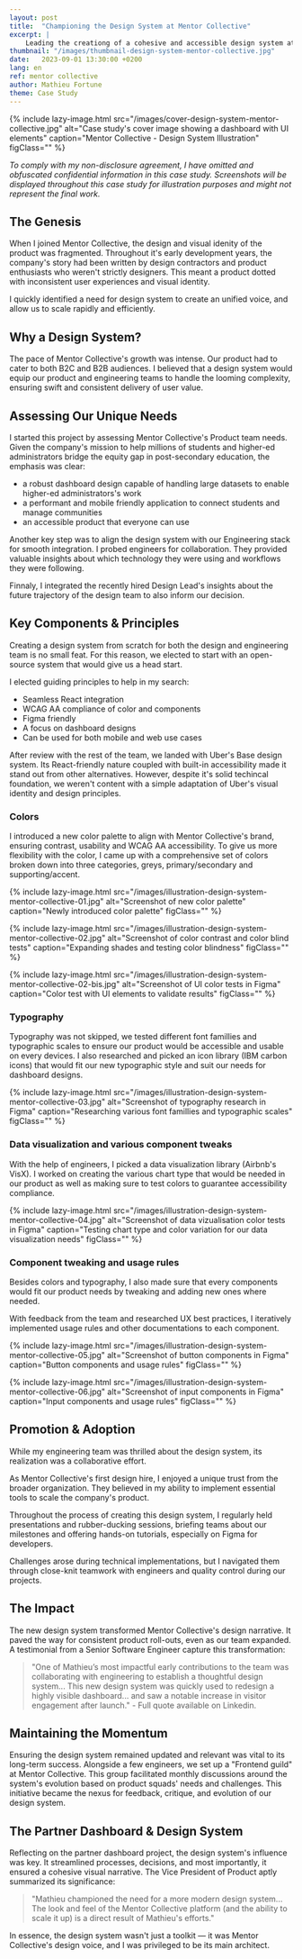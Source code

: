 ```yaml
---
layout: post
title:  "Championing the Design System at Mentor Collective"
excerpt: |
    Leading the creationg of a cohesive and accessible design system at Mentor Collective, streamlining B2C & B2B product deliveries with visual and functional consistency.
thumbnail: "/images/thumbnail-design-system-mentor-collective.jpg"
date:   2023-09-01 13:30:00 +0200
lang: en
ref: mentor collective
author: Mathieu Fortune
theme: Case Study
---
```


{% include lazy-image.html src="/images/cover-design-system-mentor-collective.jpg" alt="Case study's cover image showing a dashboard with UI elements" caption="Mentor Collective - Design System Illustration" figClass="" %}

*To comply with my non-disclosure agreement, I have omitted and obfuscated confidential information in this case study. Screenshots will be displayed throughout this case study for illustration purposes and might not represent the final work.*

## The Genesis

When I joined Mentor Collective, the design and visual idenity of the product was fragmented. Throughout it's early development years, the company's story had been written by design contractors and product enthusiasts who weren't strictly designers. This meant a product dotted with inconsistent user experiences and visual identity. 

I quickly identified a need for design system to create an unified voice, and allow us to scale rapidly and efficiently.

## Why a Design System?
The pace of Mentor Collective's growth was intense. Our product had to cater to both B2C and B2B audiences.
I believed that a design system would equip our product and engineering teams to handle the looming complexity, ensuring swift and consistent delivery of user value.

## Assessing Our Unique Needs
I started this project by assessing Mentor Collective's Product team needs. Given the company's mission to help millions of students and higher-ed administrators bridge the equity gap in post-secondary education, the emphasis was clear: 
- a robust dashboard design capable of handling large datasets to enable higher-ed administrators's work
- a performant and mobile friendly application to connect students and manage communities
- an accessible product that everyone can use 

Another key step was to align the design system with our Engineering stack for smooth integration.
I probed engineers for collaboration. They provided valuable insights about which technology they were using and workflows they were following.

Finnaly, I integrated the recently hired Design Lead's insights about the future trajectory of the design team to also inform our decision.

## Key Components & Principles
Creating a design system from scratch for both the design and engineering team is no small feat. For this reason, we elected to start with an open-source system that would give us a head start.

I elected guiding principles to help in my search:
- Seamless React integration
- WCAG AA compliance of color and components
- Figma friendly 
- A focus on dashboard designs
- Can be used for both mobile and web use cases

After review with the rest of the team, we landed with Uber's Base design system. Its React-friendly nature coupled with built-in accessibility made it stand out from other alternatives. 
However, despite it's solid techincal foundation, we weren't content with a simple adaptation of Uber's visual identity and design principles. 

### Colors
I introduced a new color palette to align with Mentor Collective's brand, ensuring contrast, usability and WCAG AA accessibility.
To give us more flexibility with the color, I came up with a comprehensive set of colors broken down into three categories, greys, primary/secondary and supporting/accent.

{% include lazy-image.html src="/images/illustration-design-system-mentor-collective-01.jpg" alt="Screenshot of new color palette" caption="Newly introduced color palette" figClass="" %}

{% include lazy-image.html src="/images/illustration-design-system-mentor-collective-02.jpg" alt="Screenshot of color contrast and color blind tests" caption="Expanding shades and testing color blindness" figClass="" %}

{% include lazy-image.html src="/images/illustration-design-system-mentor-collective-02-bis.jpg" alt="Screenshot of UI color tests in Figma" caption="Color test with UI elements to validate results" figClass="" %}


### Typography
Typography was not skipped, we tested different font famillies and typographic scales to ensure our product would be accessible and usable on every devices. I also researched and picked an icon library (IBM carbon icons) that would fit our new typographic style and suit our needs for dashboard designs.

{% include lazy-image.html src="/images/illustration-design-system-mentor-collective-03.jpg" alt="Screenshot of typography research in Figma" caption="Researching various font famillies and typographic scales" figClass="" %}

### Data visualization and various component tweaks
With the help of engineers, I picked a data visualization library (Airbnb's VisX). I worked on creating the various chart type that would be needed in our product as well as making sure to test colors to guarantee accessibility compliance.

{% include lazy-image.html src="/images/illustration-design-system-mentor-collective-04.jpg" alt="Screenshot of data vizualisation color tests in Figma" caption="Testing chart type and color variation for our data visualization needs" figClass="" %}

### Component tweaking and usage rules

Besides colors and typography, I also made sure that every components would fit our product needs by tweaking and adding new ones where needed.

With feedback from the team and researched UX best practices, I iteratively implemented usage rules and other documentations to each component.

{% include lazy-image.html src="/images/illustration-design-system-mentor-collective-05.jpg" alt="Screenshot of button components in Figma" caption="Button components and usage rules" figClass="" %}

{% include lazy-image.html src="/images/illustration-design-system-mentor-collective-06.jpg" alt="Screenshot of input components in Figma" caption="Input components and usage rules" figClass="" %}

## Promotion & Adoption
While my engineering team was thrilled about the design system, its realization was a collaborative effort. 

As Mentor Collective's first design hire, I enjoyed a unique trust from the broader organization. They believed in my ability to implement essential tools to scale the company's product. 

Throughout the process of creating this design system, I regularly held presentations and rubber-ducking sessions, briefing teams about our milestones and offering hands-on tutorials, especially on Figma for developers. 

Challenges arose during technical implementations, but I navigated them through close-knit teamwork with engineers and quality control during our projects.

## The Impact
The new design system transformed Mentor Collective's design narrative. It paved the way for consistent product roll-outs, even as our team expanded. A testimonial from a Senior Software Engineer capture this transformation:

> "One of Mathieu’s most impactful early contributions to the team was collaborating with engineering to establish a thoughtful design system... This new design system was quickly used to redesign a highly visible dashboard... and saw a notable increase in visitor engagement after launch." - Full quote available on Linkedin.

## Maintaining the Momentum
Ensuring the design system remained updated and relevant was vital to its long-term success. Alongside a few engineers, we set up a "Frontend guild" at Mentor Collective. This group facilitated monthly discussions around the system's evolution based on product squads' needs and challenges. This initiative became the nexus for feedback, critique, and evolution of our design system.

## The Partner Dashboard & Design System
Reflecting on the partner dashboard project, the design system's influence was key. It streamlined processes, decisions, and most importantly, it ensured a cohesive visual narrative. The Vice President of Product aptly summarized its significance:

> "Mathieu championed the need for a more modern design system... The look and feel of the Mentor Collective platform (and the ability to scale it up) is a direct result of Mathieu's efforts."

In essence, the design system wasn't just a toolkit — it was Mentor Collective's design voice, and I was privileged to be its main architect.
